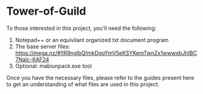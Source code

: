 # Tower-of-Guild
To those interested in this project, you'll need the following:
1. Notepad++ or an equivilant organized txt document program
2. The base server files: https://mega.nz/#!IR9ngIbQ!mkDqoYmV5eKSYKemTwnZx1wwwxbJhIBC7Nalc-6AF24
3. Optional: mabiunpack.exe tool

Once you have the necessary files, please refer to the guides present here to get an understanding of what files are used in this project.
